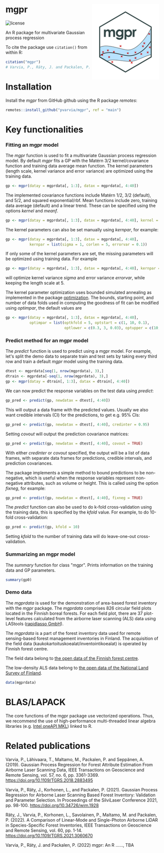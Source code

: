 mgpr <img src="figs/mgprlogo_nobg.png" width="220" align="right"/>
=================================================
![license](https://img.shields.io/badge/Licence-GPL--3-blue.svg)

An R package for multivariate Gaussian process regression

To cite the package use `citation()` from within R:

```r
citation("mgpr")
# Varvia, P., Räty, J. and Packalen, P. (2022). mgpr....
```   
# Installation
Install the *mgpr* from GitHub github using the R package *remotes*:
```r
remotes::install_github("pvarvia/mgpr", ref = "main")
```

# Key functionalities

### Fitting an mgpr model

The *mgpr* function is used to fit a multivariate Gaussian process regression model.
By default *mgpr* fits a GP with the Matérn 3/2 kernel/covariance function and training data average mean function. The kernel parameters (length scale, kernel variance and error variance) are optimized using the training data.
```r
gp <- mgpr(datay = mgprdata[, 1:3], datax = mgprdata[, 4:40])
```
The implemented covariance functions include Matérn 1/2, 3/2 (default), and 5/2, and squared exponential/rbf. Mean functions include zero, training data average (default) and a linear trend. These can be specified using the options *kernel* and *meanf*.
```r
gp <- mgpr(datay = mgprdata[, 1:3], datax = mgprdata[, 4:40], kernel = "rbf", meanf = "linear")
```
The kernel parameters can also be set manually using *kernpar*, for example:
```r
gp <- mgpr(datay = mgprdata[, 1:3], datax = mgprdata[, 4:40], 
           kernpar = list(sigma = 1, corlen = 5, errorvar = 0.1))
```
If only some of the kernel parameters are set, the missing parameters will be optimized using training data. For example
```r
gp <- mgpr(datay = mgprdata[, 1:3], datax = mgprdata[, 4:40], kernpar = list(corlen = 5))
```
will optimize kernel variance *sigma* and error variance *errorvar*, while keeping the length scale at 5.

The kernel parameter optimization uses bounded simulated annealing as implemented in the package [optimization](https://cran.r-project.org/web/packages/optimization/index.html). The bounds, starting point, and number of data folds used in computing the goodness of fit can be modified using *optimpar*, the default values are
```r
gp <- mgpr(datay = mgprdata[, 1:3], datax = mgprdata[, 4:40], 
           optimpar = list(optkfold = 5, optstart = c(1, 10, 0.1),
                           optlower = c(0.3, 3, 0.03), optupper = c(10, 50, 0.5)))
```

### Predict method for an mgpr model
The *predict* function is used to predict using a mgpr model. For example, let's split the demo data to separate train and test sets by taking every third row and train a default *mgpr* model using the training data.
```r
dtest <- mgprdata[seq(1, nrow(mgprdata), 3),]
dtrain <- mgprdata[-seq(1, nrow(mgprdata), 3),]
gp <- mgpr(datay = dtrain[, 1:3], datax = dtrain[, 4:40])
```   
We can now predict the response variables on the test data using *predict*:
```r
gp_pred <- predict(gp, newdatax = dtest[, 4:40])
```
This will output a data frame with the predicted values. Usually we also want credible intervals (CI) for the predictions, to get e.g. 95% CIs:
```r
gp_pred <- predict(gp, newdatax = dtest[, 4:40], credinter = 0.95)
```
Setting *covout* will output the prediction covariance matrices:
```r
gp_pred <- predict(gp, newdatax = dtest[, 4:40], covout = TRUE)
```
With either *credinter* or *covout* specified, the output will be a list of data frames, with separate data frames for predictions, credible intervals, and prediction covariances.

The package implements a simple method to bound predictions to be non-negative, which is useful when the response variables represent non-negative attributes, such as volume or height. This is called using the option *fixneg*, for example:
```r
gp_pred <- predict(gp, newdatax = dtest[, 4:40], fixneg = TRUE)
```

The *predict* function can also be used to do k-fold cross-validation using the training data, this is specified by the *kfold* value. For example, to do 10-fold cross-validation:
 ```r
gp_pred <- predict(gp, kfold = 10)
```
Setting *kfold* to the number of training data will do leave-one-out cross-validation.

### Summarizing an mgpr model

The *summary* function for class "mgpr". Prints information on the training data and GP parameters.

```r
summary(gp0)
```  

### Demo data

The *mgprdata* is used for the demonstration of area-based forest inventory with the *mgpr* package.
The *mgprdata* comprises 826 circular field plots located in the Finnish boreal forests.
For each field plot, there are 37 plot-level features calculated from the airborne laser scanning (ALS) data using LAStools ([rapidlasso GmbH](http://rapidlasso.com/LAStools)).

The *mgprdata* is a part of the forest inventory data used for remote sensing-based forest management inventories in Finland.
The acquisition of the field data (kaukokartoituskoealat/inventointikoealat) is operated by Finnish forest centre.

The field data belong to [the open data of the Finnish forest centre](https://www.metsakeskus.fi/fi/avoin-metsa-ja-luontotieto/metsatietoaineistot/metsavaratiedot).

The low-density ALS data belong to [the open data of the National Land Survey of Finland](https://www.maanmittauslaitos.fi/en/maps-and-spatial-data/expert-users/product-descriptions/laser-scanning-data-05-p).

```r
data(mgprdata)
```  

# BLAS/LAPACK
The core functions of the mgpr package use vectorized operations. Thus, we recommend the use of high-performance multi-threaded linear algebra libraries (e.g. [Intel oneAPI MKL](https://www.intel.com/content/www/us/en/developer/tools/oneapi/onemkl.html)) linked to R.

# Related publications

Varvia, P., Lähivaara, T., Maltamo, M., Packalen, P. and Seppänen, A. (2019). Gaussian Process Regression for Forest Attribute
Estimation From Airborne Laser Scanning Data, IEEE Transactions on Geoscience and Remote Sensing, vol. 57, no. 6, pp. 3361-3369. https://doi.org/10.1109/TGRS.2018.2883495

Varvia, P., Räty, J., Korhonen, L., and Packalen, P. (2021). Gaussian Process Regression for Airborne Laser Scanning Based Forest Inventory:
Validation and Parameter Selection. In Proceedings of the SilviLaser Conference 2021, pp. 98-100. https://doi.org/10.34726/wim.1928

Räty, J., Varvia, P., Korhonen, L., Savolainen, P., Maltamo, M. and Packalen, P. (2022). A Comparison of Linear-Mode and Single-Photon Airborne LiDAR in Species-Specific Forest Inventories,
IEEE Transactions on Geoscience and Remote Sensing, vol. 60, pp. 1-14.  https://doi.org/10.1109/TGRS.2021.3060670

Varvia, P., Räty, J. and Packalen, P. (2022) mgpr: An R ......, TBA
